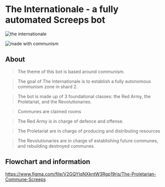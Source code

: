 # The Internationale - a fully automated Screeps bot

![the internationale](https://i.ibb.co/K5XGK5t/Group-2.png)

![made with communism](https://i.ibb.co/6BcyfxZ/Group-1-7.png)

## About

> The theme of this bot is based around communism.

> The goal of The Internationale is to establish a fully autonomous communism zone in shard 2.

> The bot is made up of 3 foundational classes: the Red Army, the Proletariat, and the Revolutionaries.

> Communes are claimed rooms

> The Red Army is in charge of defence and offense.

> The Proletariat are in charge of producing and distributing resources

> The Revolutionaries are in charge of establishing future communes, and rebuilding destroyed communes.

## Flowchart and information

https://www.figma.com/file/V2GQYIqNXkntW3Rgp19ris/The-Proletarian-Commune-Screeps
